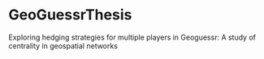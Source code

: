 # GeoGuessrThesis
Exploring hedging strategies for multiple players in Geoguessr: A study of centrality in geospatial networks
